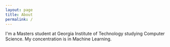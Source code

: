 ```yaml
---
layout: page
title: About
permalink: /
---
```


I'm a Masters student at Georgia Institute of Technology studying Computer Science. My concentration is in Machine Learning.
